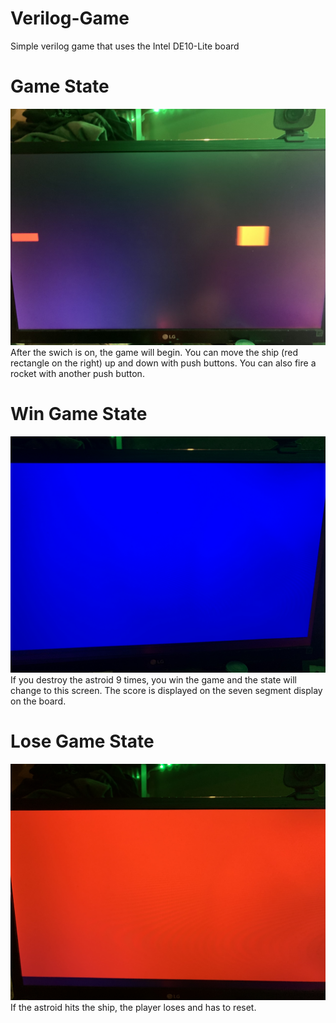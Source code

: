 # Verilog-Game
Simple verilog game that uses the Intel DE10-Lite board

# Game State
![image](https://raw.githubusercontent.com/asperham/Verilog-Game/main/Images/InGame.jpg)
After the swich is on, the game will begin. You can move the ship (red rectangle on the right) up and down with push buttons. You can also fire a rocket with another push button.

# Win Game State
![image](https://raw.githubusercontent.com/asperham/Verilog-Game/main/Images/WinScreen.jpeg)
If you destroy the astroid 9 times, you win the game and the state will change to this screen. The score is displayed on the seven segment display on the board.


# Lose Game State
![image](https://raw.githubusercontent.com/asperham/Verilog-Game/main/Images/LoseScreen.jpeg)
If the astroid hits the ship, the player loses and has to reset.

